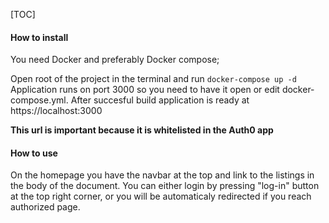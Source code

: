 [TOC]

#### How to install

You need Docker and preferably Docker compose;

Open root of the project in the terminal and run
`docker-compose up -d`
Application runs on port 3000 so you need to have it open or edit docker-compose.yml. After succesful build application is ready at
https://localhost:3000

**This url is important because it is whitelisted in the Auth0 app**

#### How to use
On the homepage you have the navbar at the top and link to the listings in the body of the document. You can either login by pressing "log-in" button at the top right corner, or you will be automaticaly redirected if you reach authorized page.